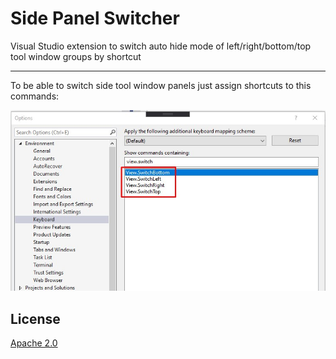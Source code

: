 # Side Panel Switcher
Visual Studio extension to switch auto hide mode of left/right/bottom/top tool window groups by shortcut

----------------------------

To be able to switch side tool window panels just assign shortcuts to this commands:

![Commands](art/commands.jpg)

## License
[Apache 2.0](LICENSE)